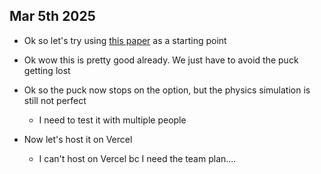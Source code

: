 ## Mar 5th 2025

- Ok so let's try using [this paper](https://unanimous.ai/wp-content/uploads/2019/01/Artificial-Swarm-Intelligence-white-paper-1-21-19.pdf) as a starting point

- Ok wow this is pretty good already. We just have to avoid the puck getting lost

- Ok so the puck now stops on the option, but the physics simulation is still not perfect
    - I need to test it with multiple people

- Now let's host it on Vercel
    - I can't host on Vercel bc I need the team plan....